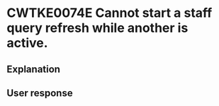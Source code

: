 # CWTKE0074E Cannot start a staff query refresh while another is active.

## Explanation

## User response